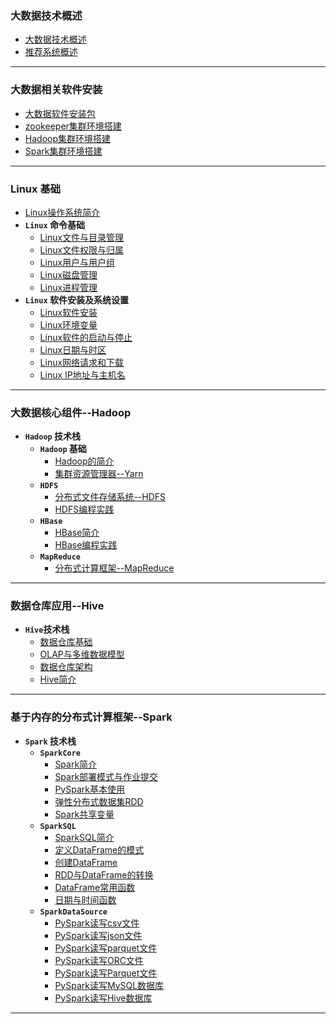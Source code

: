 ### 大数据技术概述


* [大数据技术概述](/Intro/)
* [推荐系统概述](/Intro/recomendationSystem)

<hr>

### 大数据相关软件安装


* [大数据软件安装包](/softwareInstall/)
* [zookeeper集群环境搭建](/softwareInstall/zookeeper集群环境搭建)
* [Hadoop集群环境搭建](/softwareInstall/Hadoop集群环境安装)
* [Spark集群环境搭建](/softwareInstall/Spark集群环境搭建)

<hr>

### Linux 基础


* [Linux操作系统简介](/Linux/)
* **`Linux` 命令基础**
    * [Linux文件与目录管理](/Linux/linux命令基础/Linux文件与目录管理)
    * [Linux文件权限与归属](/Linux/linux命令基础/Linux文件基本属性)
    * [Linux用户与用户组](/Linux/linux命令基础/Linux用户与用户组)
    * [Linux磁盘管理](/Linux/linux命令基础/Linux磁盘管理)
    * [Linux进程管理](/Linux/linux命令基础/Linux进程管理)
* **`Linux` 软件安装及系统设置**
    * [Linux软件安装](/Linux/linux软件安装及系统设置/Linux软件安装)
    * [Linux环境变量](/Linux/linux软件安装及系统设置/Linux环境变量)
    * [Linux软件的启动与停止](/Linux/linux软件安装及系统设置/Linux软件的启动与停止)
    * [Linux日期与时区](/Linux/linux软件安装及系统设置/Linux日期和时区)
    * [Linux网络请求和下载](/Linux/linux软件安装及系统设置/Linux网络请求和下载)
    * [Linux IP地址与主机名](/Linux/linux软件安装及系统设置/LinuxIP地址与主机名)

<hr>

### 大数据核心组件--Hadoop

* **`Hadoop` 技术栈**
    * **`Hadoop` 基础**
        * [Hadoop的简介](/Hadoop技术栈/Hadoop/)
        * [集群资源管理器--Yarn](/Hadoop技术栈/Hadoop/探讨Hadoop)
    * **`HDFS`**
        * [分布式文件存储系统--HDFS](/Hadoop技术栈/HDFS/hdfs简介)
        * [HDFS编程实践](/Hadoop技术栈/HDFS/hdfs编程实践)
    * **`HBase`**
        * [HBase简介](/Hadoop技术栈/HBase/hbase)
        * [HBase编程实践](/Hadoop技术栈/HBase/hbase编程实践)
    * **`MapReduce`**
        * [分布式计算框架--MapReduce](/Hadoop技术栈/MapReduce/MapReduce简介)
<hr>

### 数据仓库应用--Hive

* **`Hive`技术栈**
    * [数据仓库基础](/Hive技术栈/)
    * [OLAP与多维数据模型](/Hive技术栈/OLAP与多维数据模型)
    * [数据仓库架构](/Hive技术栈/数据仓库架构)
    * [Hive简介](/Hive技术栈/Hive入门)

<hr>

### 基于内存的分布式计算框架--Spark

* **`Spark` 技术栈**
    * **`SparkCore`**
        * [Spark简介](/Spark技术栈/)
        * [Spark部署模式与作业提交](/Spark技术栈/SparkCore/spark部署模式与提交运行)
        * [PySpark基本使用](/Spark技术栈/SparkCore/PySpark的基本使用)
        * [弹性分布式数据集RDD](/Spark技术栈/SparkCore/弹性分布式数据集RDD)
        * [Spark共享变量](/Spark技术栈/SparkCore/Spark共享变量)
    * **`SparkSQL`**
        * [SparkSQL简介](/Spark技术栈/SparkSQL/SparkSQL简介)
        * [定义DataFrame的模式](/Spark技术栈/SparkSQL/定义DataFrame的模式)
        * [创建DataFrame](/Spark技术栈/SparkSQL/创建DataFrame)
        * [RDD与DataFrame的转换](/Spark技术栈/SparkSQL/RDD与DataFrame的转换)
        * [DataFrame常用函数](/Spark技术栈/SparkSQL/DataFrame常用函数)
        * [日期与时间函数](/Spark技术栈/SparkSQL/日期与时间函数)
    * **`SparkDataSource`**
        * [PySpark读写csv文件](/Spark技术栈/SparkDataSource/PySpark读写csv文件)
        * [PySpark读写json文件](/Spark技术栈/SparkDataSource/PySpark读写json文件)
        * [PySpark读写parquet文件](/Spark技术栈/SparkDataSource/PySpark读写Parquet文件)
        * [PySpark读写ORC文件](/Spark技术栈/SparkDataSource/PySpark读写ORC文件)
        * [PySpark读写Parquet文件](/Spark技术栈/SparkDataSource/PySpark读写Parquet文件)
        * [PySpark读写MySQL数据库](/Spark技术栈/SparkDataSource/PySpark读写MySQL数据库)
        * [PySpark读写Hive数据库](/Spark技术栈/SparkDataSource/PySpark读写Hive数据库)

<hr>